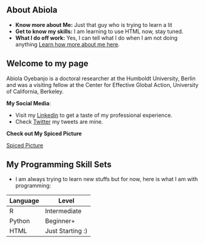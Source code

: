 ## About Abiola

* **Know more about Me:** Just that guy who is trying to learn a lit
* **Get to know my skills:** I am learning to use HTML now, stay tuned.
* **What I do off work:** Yes, I can tell what I do when I am not doing anything
[Learn how more about me here](https://abiola1864.github.io/).

## Welcome to my page

Abiola Oyebanjo is a doctoral researcher at the Humboldt University, Berlin and was a visiting fellow at the Center for Effective Global Action, 
University of California, Berkeley.

 **My Social Media**:

* Visit my [Linkedin](https://www.linkedin.com/in/oyebanjoabiola/) to get a taste of my professional experience.
* Check [Twitter](https://twitter.com/abiola1864) my tweets are mine.
 
 **Check out My Spiced Picture**
 
[Spiced Picture]( https://media.istockphoto.com/photos/red-peppers-on-white-background-picture-id1124401100?k=20&m=1124401100&s=612x612&w=0&h=BnSvEN3zrvg5Kcjh7sNH8QmGFCcvk9s2resGUyAizqU=)


## My Programming Skill Sets

* I am always trying to learn new stuffs but for now, here is what I am with programming:


| Language | Level |
| ----------- | ----------- |
| R | Intermediate |
| Python | Beginner+ |
| HTML | Just Starting :) |
